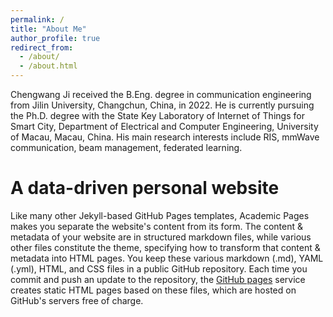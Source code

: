```yaml
---
permalink: /
title: "About Me"
author_profile: true
redirect_from: 
  - /about/
  - /about.html
---
```


Chengwang Ji received the B.Eng. degree in communication engineering from Jilin University, Changchun, China, in 2022. He is currently pursuing the Ph.D. degree with the State Key Laboratory of Internet of Things for Smart City, Department of Electrical and Computer Engineering, University of Macau, Macau, China. His main research interests include RIS, mmWave communication, beam management, federated learning.

A data-driven personal website
======
Like many other Jekyll-based GitHub Pages templates, Academic Pages makes you separate the website's content from its form. The content & metadata of your website are in structured markdown files, while various other files constitute the theme, specifying how to transform that content & metadata into HTML pages. You keep these various markdown (.md), YAML (.yml), HTML, and CSS files in a public GitHub repository. Each time you commit and push an update to the repository, the [GitHub pages](https://pages.github.com/) service creates static HTML pages based on these files, which are hosted on GitHub's servers free of charge.

